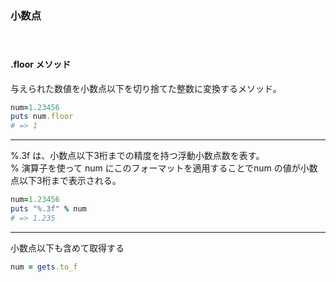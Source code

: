 ### 小数点
　
#### .floor メソッド
与えられた数値を小数点以下を切り捨てた整数に変換するメソッド。

```Ruby
num=1.23456
puts num.floor
# => 1
```
***  

%.3f は、小数点以下3桁までの精度を持つ浮動小数点数を表す。  
% 演算子を使って num にこのフォーマットを適用することでnum の値が小数点以下3桁まで表示される。
```Ruby
num=1.23456
puts "%.3f" % num
# => 1.235
```

***
小数点以下も含めて取得する  
```Ruby
num = gets.to_f
```
